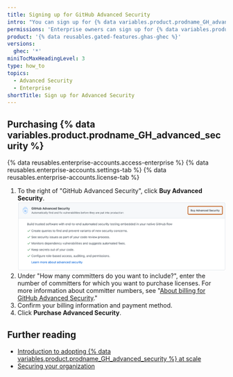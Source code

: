 ```yaml
---
title: Signing up for GitHub Advanced Security
intro: "You can sign up for {% data variables.product.prodname_GH_advanced_security %} from your enterprise account's settings to take advantage of extra security features that {% data variables.product.prodname_dotcom %} makes available to customers under a {% data variables.product.prodname_GH_advanced_security %} license."
permissions: 'Enterprise owners can sign up for {% data variables.product.prodname_GH_advanced_security %}.'
product: '{% data reusables.gated-features.ghas-ghec %}'
versions:
  ghec: '*'
miniTocMaxHeadingLevel: 3
type: how_to
topics:
  - Advanced Security
  - Enterprise
shortTitle: Sign up for Advanced Security 
---
```

## Purchasing {% data variables.product.prodname_GH_advanced_security %} 
{% data reusables.enterprise-accounts.access-enterprise %}
{% data reusables.enterprise-accounts.settings-tab %}
{% data reusables.enterprise-accounts.license-tab %}
1. To the right of "GitHub Advanced Security", click **Buy Advanced Security**. 
   ![Buy Advanced Security button](/assets/images/help/enterprises/ghas-buy-advanced-security-button.png)
2. Under "How many committers do you want to include?", enter the number of committers for which you want to purchase licenses. For more information about committer numbers, see "[About billing for GitHub Advanced Security](/billing/managing-billing-for-github-advanced-security/about-billing-for-github-advanced-security)."
3. Confirm your billing information and payment method.
4. Click **Purchase Advanced Security**.

## Further reading
* [Introduction to adopting {% data variables.product.prodname_GH_advanced_security %} at scale](/code-security/adopting-github-advanced-security-at-scale/introduction-to-adopting-github-advanced-security-at-scale)
* [Securing your organization](/code-security/getting-started/securing-your-organization)